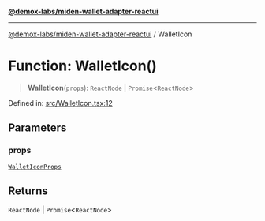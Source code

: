 [**@demox-labs/miden-wallet-adapter-reactui**](../README.md)

***

[@demox-labs/miden-wallet-adapter-reactui](../globals.md) / WalletIcon

# Function: WalletIcon()

> **WalletIcon**(`props`): `ReactNode` \| `Promise`\<`ReactNode`\>

Defined in: [src/WalletIcon.tsx:12](https://github.com/demox-labs/miden-wallet-adapter/blob/b95c3f0253c124739bfd0c3166e26c4b73cd6fc7/packages/ui/src/WalletIcon.tsx#L12)

## Parameters

### props

[`WalletIconProps`](../interfaces/WalletIconProps.md)

## Returns

`ReactNode` \| `Promise`\<`ReactNode`\>
